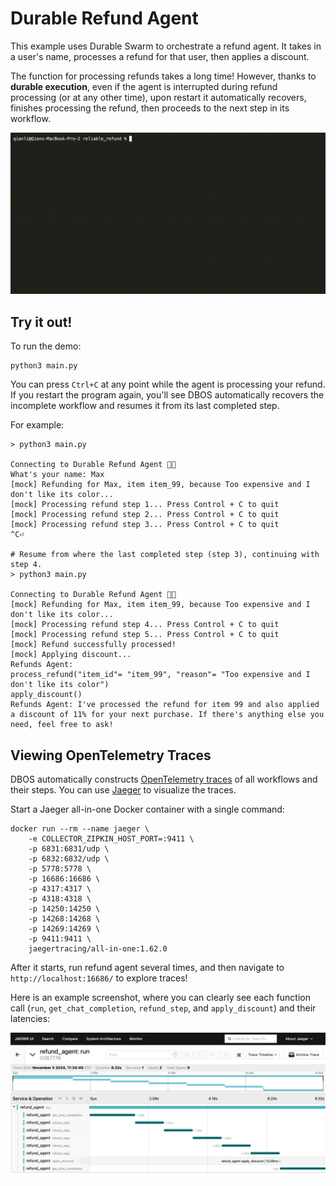 # Durable Refund Agent

This example uses Durable Swarm to orchestrate a refund agent.
It takes in a user's name, processes a refund for that user, then applies a discount.

The function for processing refunds takes a long time!
However, thanks to **durable execution**, even if the agent is interrupted during refund processing (or at any other time), upon restart it automatically recovers, finishes processing the refund, then proceeds to the next step in its workflow.

![Durable Swarm Demo](../../assets/demo.gif)


## Try it out!

To run the demo:

```shell
python3 main.py
```

You can press `Ctrl+C` at any point while the agent is processing your refund.
If you restart the program again, you'll see DBOS automatically recovers the incomplete workflow and resumes it from its last completed step.

For example:

```shell
> python3 main.py

Connecting to Durable Refund Agent 💪🐝
What's your name: Max
[mock] Refunding for Max, item item_99, because Too expensive and I don't like its color...
[mock] Processing refund step 1... Press Control + C to quit
[mock] Processing refund step 2... Press Control + C to quit
[mock] Processing refund step 3... Press Control + C to quit
^C⏎

# Resume from where the last completed step (step 3), continuing with step 4.
> python3 main.py

Connecting to Durable Refund Agent 💪🐝
[mock] Refunding for Max, item item_99, because Too expensive and I don't like its color...
[mock] Processing refund step 4... Press Control + C to quit
[mock] Processing refund step 5... Press Control + C to quit
[mock] Refund successfully processed!
[mock] Applying discount...
Refunds Agent:
process_refund("item_id"= "item_99", "reason"= "Too expensive and I don't like its color")
apply_discount()
Refunds Agent: I've processed the refund for item 99 and also applied a discount of 11% for your next purchase. If there's anything else you need, feel free to ask!

```

## Viewing OpenTelemetry Traces

DBOS automatically constructs [OpenTelemetry traces](https://docs.dbos.dev/python/tutorials/logging-and-tracing#opentelemetry-export) of all workflows and their steps. You can use [Jaeger](https://www.jaegertracing.io/docs/latest/getting-started/) to visualize the traces.

Start a Jaeger all-in-one Docker container with a single command:
```shell
docker run --rm --name jaeger \
    -e COLLECTOR_ZIPKIN_HOST_PORT=:9411 \
    -p 6831:6831/udp \
    -p 6832:6832/udp \
    -p 5778:5778 \
    -p 16686:16686 \
    -p 4317:4317 \
    -p 4318:4318 \
    -p 14250:14250 \
    -p 14268:14268 \
    -p 14269:14269 \
    -p 9411:9411 \
    jaegertracing/all-in-one:1.62.0
```

After it starts, run refund agent several times, and then navigate to `http://localhost:16686/` to explore traces!

Here is an example screenshot, where you can clearly see each function call (`run`, `get_chat_completion`, `refund_step`, and `apply_discount`) and their latencies:

![Jaeger Traces](../../assets/jaeger-traces.png)
